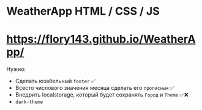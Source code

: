 # WeatherApp HTML / CSS / JS

# https://flory143.github.io/WeatherApp/

Нужно:
- Сделать юзабельный `footer` ✅
- Всесто числового значения месяца сделать его `прописным` ✅
- Внедрить localstorage, который будет сохранять `Город` и `Theme` ✅❌
- `dark-theme`
